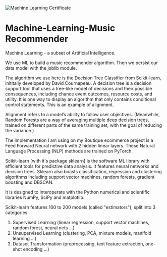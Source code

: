 ![Machine Learning Certificate](https://user-images.githubusercontent.com/96743401/173188516-cbc43764-829c-44a3-969d-a4fdf2cb5dc9.png)
# Machine-Learning-Music Recommender

Machine Learning - a subset of Artificial Intelligence.

We use ML to build a music recommender algorithm. Then we persist our data model with the joblib module. 

The algorithm we use here is the Decision Tree Classifier from Scikit-learn, inititally developed by David Cournapeau. 
A decision tree is a decision support tool that uses a tree-like model of decisions and their possible consequences, including chance event outcomes, resource costs, and utility. It is one way to display an algorithm that only contains conditional control statements. This is an example of alignment.

Alignment refers to a model’s ability to follow user objectives. (Meanwhile, Random Forests are a way of averaging multiple deep decision trees, trained on different parts of the same training set, with the goal of reducing the variance.)

The implementation I am using on my Boutique ecommerce project is a Feed Forward Neural network with 2 hidden linear layers. These Natural Language Processing (NLP) methods are trained on PyTorch.

Scikit-learn [with it's package sklearn] is the software ML library with efficient tools for predictive data analysis. It features neural networks and decision trees. Sklearn also boasts classification, regression and clustering algorithms including support vector machines, random forests, gradient boosting and DBSCAN.

It is designed to interoperate with the Python numerical and scientific libraries NumPy, SciPy and matplotlib. 

Scikit-learn features 100 to 200 models (called "estimators"), split into 3 categories:

1. Supervised Learning (linear regression, support vector machines, random forest, neural nets ...)
2. Unsupervised Learning (clustering, PCA, mixture models, manifold learning ...)
3. Dataset Transformation (preprocessing, text feature extraction, one-shot encoding ...)

